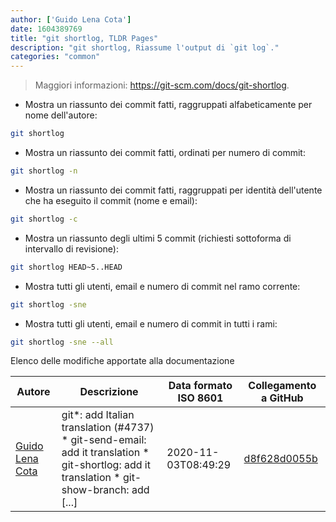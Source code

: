 ```yaml
---
author: ['Guido Lena Cota']
date: 1604389769
title: "git shortlog, TLDR Pages"
description: "git shortlog, Riassume l'output di `git log`."
categories: "common"
---
```

> Maggiori informazioni: <https://git-scm.com/docs/git-shortlog>.

- Mostra un riassunto dei commit fatti, raggruppati alfabeticamente per nome dell'autore:

```bash
git shortlog
```

- Mostra un riassunto dei commit fatti, ordinati per numero di commit:

```bash
git shortlog -n
```

- Mostra un riassunto dei commit fatti, raggruppati per identità dell'utente che ha eseguito il commit (nome e email):

```bash
git shortlog -c
```

- Mostra un riassunto degli ultimi 5 commit (richiesti sottoforma di intervallo di revisione):

```bash
git shortlog HEAD~5..HEAD
```

- Mostra tutti gli utenti, email e numero di commit nel ramo corrente:

```bash
git shortlog -sne
```

- Mostra tutti gli utenti, email e numero di commit in tutti i rami:

```bash
git shortlog -sne --all
```
Elenco delle modifiche apportate alla documentazione


Autore | Descrizione | Data formato ISO 8601 | Collegamento a GitHub
------|-----|-----|-----
[Guido Lena Cota](mailto:guido.lenacota@gmail.com) | git*: add Italian translation (#4737) * git-send-email: add it translation * git-shortlog: add it translation * git-show-branch: add [...] | 2020-11-03T08:49:29 | [d8f628d0055b](https://github.com/tldr-pages/tldr/commit/d8f628d0055bff98d5d64a811ea6349dfe245116)

